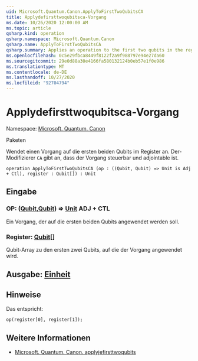 ```yaml
---
uid: Microsoft.Quantum.Canon.ApplyToFirstTwoQubitsCA
title: Applydefirsttwoqubitsca-Vorgang
ms.date: 10/26/2020 12:00:00 AM
ms.topic: article
qsharp.kind: operation
qsharp.namespace: Microsoft.Quantum.Canon
qsharp.name: ApplyToFirstTwoQubitsCA
qsharp.summary: Applies an operation to the first two qubits in the register. The modifier `CA` indicates that the operation is controllable and adjointable.
ms.openlocfilehash: 0c5e29fbca8449f8122f2a9f988797e94e27da60
ms.sourcegitcommit: 29e0d88a30e4166fa580132124b0eb57e1f0e986
ms.translationtype: MT
ms.contentlocale: de-DE
ms.lasthandoff: 10/27/2020
ms.locfileid: "92704794"
---
```

# <a name="applytofirsttwoqubitsca-operation"></a>Applydefirsttwoqubitsca-Vorgang

Namespace: [Microsoft. Quantum. Canon](xref:Microsoft.Quantum.Canon)

Paketen [](https://nuget.org/packages/)


Wendet einen Vorgang auf die ersten beiden Qubits im Register an.
Der-Modifizierer `CA` gibt an, dass der Vorgang steuerbar und adjointable ist.

```qsharp
operation ApplyToFirstTwoQubitsCA (op : ((Qubit, Qubit) => Unit is Adj + Ctl), register : Qubit[]) : Unit
```


## <a name="input"></a>Eingabe

### <a name="op--qubitqubit--unit-adj--ctl"></a>OP: ([Qubit](xref:microsoft.quantum.lang-ref.qubit),[Qubit](xref:microsoft.quantum.lang-ref.qubit)) => [Unit](xref:microsoft.quantum.lang-ref.unit) ADJ + CTL

Ein Vorgang, der auf die ersten beiden Qubits angewendet werden soll.


### <a name="register--qubit"></a>Register: [Qubit](xref:microsoft.quantum.lang-ref.qubit)[]

Qubit-Array zu den ersten zwei Qubits, auf die der Vorgang angewendet wird.



## <a name="output--unit"></a>Ausgabe: [Einheit](xref:microsoft.quantum.lang-ref.unit)



## <a name="remarks"></a>Hinweise

Das entspricht:

```qsharp
op(register[0], register[1]);
```

## <a name="see-also"></a>Weitere Informationen

- [Microsoft. Quantum. Canon. applyjefirsttwoqubits](xref:Microsoft.Quantum.Canon.ApplyToFirstTwoQubits)